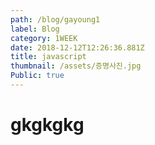 ```yaml
---
path: /blog/gayoung1
label: Blog
category: 1WEEK
date: 2018-12-12T12:26:36.881Z
title: javascript
thumbnail: /assets/증명사진.jpg
Public: true
---
```

# gkgkgkg

